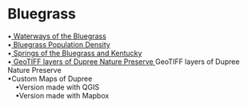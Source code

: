 
# Bluegrass
<p>•<a href= https://kathleengkilcoyne.github.io/Bluegrass/Waterways> Waterways of the Bluegrass </a> <br>
•<a href= https://kathleengkilcoyne.github.io/Bluegrass/Population%20Density> Bluegrass Population Density </a> <br>
•<a href= https://kathleengkilcoyne.github.io/Bluegrass/Springs> Springs of the Bluegrass and Kentucky </a> <br>
•<a href= https://kathleengkilcoyne.github.io/Bluegrass/Graphics> GeoTIFF layers of Dupree Nature Preserve </a>GeoTIFF layers of Dupree Nature Preserve <br>
•Custom Maps of Dupree <br>
&nbsp;&nbsp;&nbsp;&nbsp;•Version made with QGIS<br>
&nbsp;&nbsp;&nbsp;&nbsp;•Version made with Mapbox</p>
